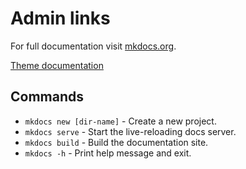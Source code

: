# Admin links

For full documentation visit [mkdocs.org](https://www.mkdocs.org).

[Theme documentation](https://squidfunk.github.io/mkdocs-material/reference/abbreviations/)

## Commands

* `mkdocs new [dir-name]` - Create a new project.
* `mkdocs serve` - Start the live-reloading docs server.
* `mkdocs build` - Build the documentation site.
* `mkdocs -h` - Print help message and exit.